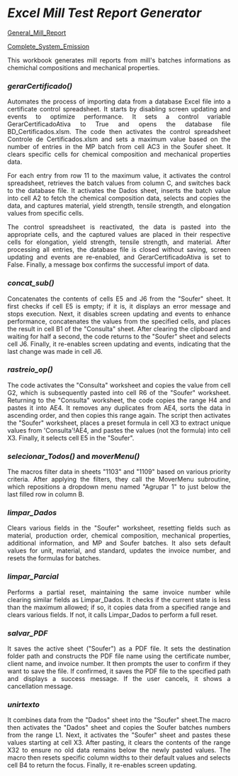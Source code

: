 # $Excel$ $Mill$ $Test$ $Report$ $Generator$

[General_Mill_Report](https://drive.google.com/file/d/1DnFpvdknJpdV1xJ__K8aYQpKMeTcO-5)

[Complete_System_Emission](https://drive.google.com/file/d/1IRkTykcuH0UFWD889sFt-ifwqnv6iaa8)

<p align="Justify"> This workbook generates mill reports from mill's batches informations as chemichal compositions and mechanical properties.</p>

### *gerarCertificado()*

<p align="Justify">Automates the process of importing data from a database Excel file into a certificate control spreadsheet. It starts by disabling screen updating and events to optimize performance. It sets a control variable GerarCertificadoAtiva to True and opens the database file BD_Certificados.xlsm. The code then activates the control spreadsheet Controle de Certificados.xlsm and sets a maximum value based on the number of entries in the MP batch from cell AC3 in the Soufer sheet. It clears specific cells for chemical composition and mechanical properties data.</p>

<p align="Justify">For each entry from row 11 to the maximum value, it activates the control spreadsheet, retrieves the batch values from column C, and switches back to the database file. It activates the Dados sheet, inserts the batch value into cell A2 to fetch the chemical composition data, selects and copies the data, and captures material, yield strength, tensile strength, and elongation values from specific cells.</p>

<p align="Justify">The control spreadsheet is reactivated, the data is pasted into the appropriate cells, and the captured values are placed in their respective cells for elongation, yield strength, tensile strength, and material. After processing all entries, the database file is closed without saving, screen updating and events are re-enabled, and GerarCertificadoAtiva is set to False. Finally, a message box confirms the successful import of data.</p>

### *concat_sub()*

<p align="Justify">Concatenates the contents of cells E5 and J6 from the "Soufer" sheet. It first checks if cell E5 is empty; if it is, it displays an error message and stops execution. Next, it disables screen updating and events to enhance performance, concatenates the values from the specified cells, and places the result in cell B1 of the "Consulta" sheet. After clearing the clipboard and waiting for half a second, the code returns to the "Soufer" sheet and selects cell J6. Finally, it re-enables screen updating and events, indicating that the last change was made in cell J6.</p>

### *rastreio_op()*

<p align="Justify">The code activates the "Consulta" worksheet and copies the value from cell G2, which is subsequently pasted into cell R6 of the "Soufer" worksheet. Returning to the "Consulta" worksheet, the code copies the range H4 and pastes it into AE4. It removes any duplicates from AE4, sorts the data in ascending order, and then copies this range again. The script then activates the "Soufer" worksheet, places a preset formula in cell X3 to extract unique values from 'Consulta'!AE4, and pastes the values (not the formula) into cell X3. Finally, it selects cell E5 in the "Soufer".</p>

### *selecionar_Todos()* and *moverMenu()*

<p align="Justify">The macros filter data in sheets "1103" and "1109" based on various priority criteria. After applying the filters, they call the MoverMenu subroutine, which repositions a dropdown menu named "Agrupar 1" to just below the last filled row in column B.</p>

### *limpar_Dados*

<p align="Justify">Clears various fields in the "Soufer" worksheet, resetting fields such as material, production order, chemical composition, mechanical properties, additional information, and MP and Soufer batches. It also sets default values for unit, material, and standard, updates the invoice number, and resets the formulas for batches.</p>

### *limpar_Parcial*

<p align="Justify">Performs a partial reset, maintaining the same invoice number while clearing similar fields as Limpar_Dados. It checks if the current state is less than the maximum allowed; if so, it copies data from a specified range and clears various fields. If not, it calls Limpar_Dados to perform a full reset.</p>

### *salvar_PDF*

<p align="Justify">It saves the active sheet ("Soufer") as a PDF file. It sets the destination folder path and constructs the PDF file name using the certificate number, client name, and invoice number. It then prompts the user to confirm if they want to save the file. If confirmed, it saves the PDF file to the specified path and displays a success message. If the user cancels, it shows a cancellation message.</p>

### *unirtexto* 

<p align="Justify">It combines data from the "Dados" sheet into the "Soufer" sheet.The macro then activates the "Dados" sheet and copies the Soufer batches numbers from the range L1. Next, it activates the "Soufer" sheet and pastes these values starting at cell X3. After pasting, it clears the contents of the range X32 to ensure no old data remains below the newly pasted values. The macro then resets specific column widths to their default values and selects cell B4 to return the focus. Finally, it re-enables screen updating.</p>


